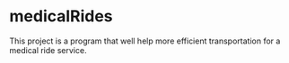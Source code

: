 # medicalRides
This project is a program that well help more efficient transportation for a medical ride service. 
